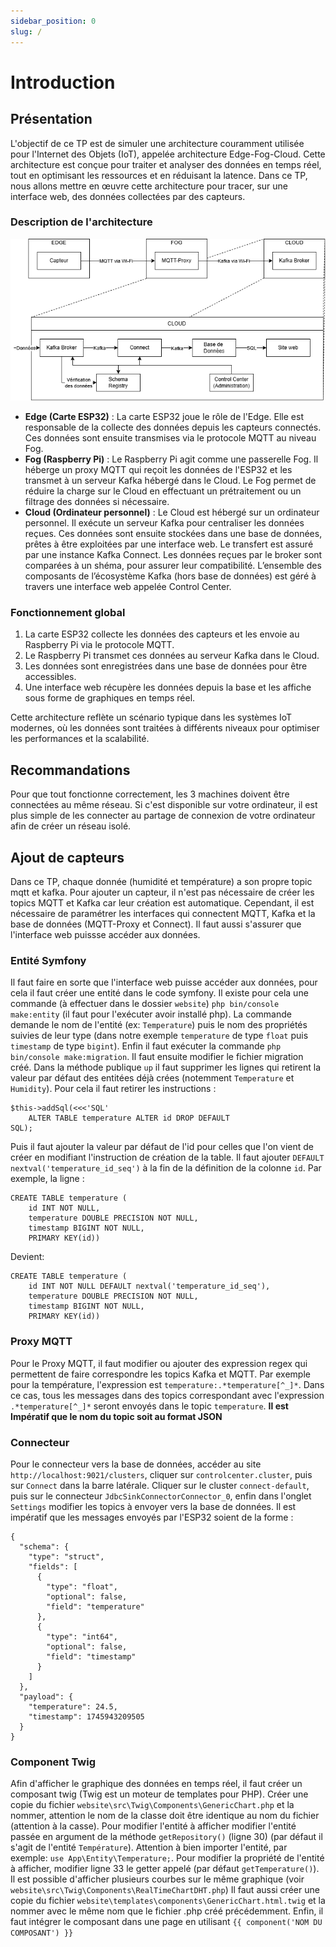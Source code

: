 ```yaml
---
sidebar_position: 0
slug: /
---
```


# Introduction
## Présentation
L'objectif de ce TP est de simuler une architecture couramment utilisée pour l'Internet des Objets (IoT), appelée architecture Edge-Fog-Cloud. Cette architecture est conçue pour traiter et analyser des données en temps réel, tout en optimisant les ressources et en réduisant la latence. Dans ce TP, nous allons mettre en œuvre cette architecture pour tracer, sur une interface web, des données collectées par des capteurs.

### Description de l'architecture
![Schéma de l'architecture](./assets/edgefogcloud.drawio.png)
- **Edge (Carte ESP32)** : La carte ESP32 joue le rôle de l'Edge. Elle est responsable de la collecte des données depuis les capteurs connectés. Ces données sont ensuite transmises via le protocole MQTT au niveau Fog.
- **Fog (Raspberry Pi)** : Le Raspberry Pi agit comme une passerelle Fog. Il héberge un proxy MQTT qui reçoit les données de l'ESP32 et les transmet à un serveur Kafka hébergé dans le Cloud. Le Fog permet de réduire la charge sur le Cloud en effectuant un prétraitement ou un filtrage des données si nécessaire.
- **Cloud (Ordinateur personnel)** : Le Cloud est hébergé sur un ordinateur personnel. Il exécute un serveur Kafka pour centraliser les données reçues. Ces données sont ensuite stockées dans une base de données, prêtes à être exploitées par une interface web. Le transfert est assuré par une instance Kafka Connect. Les données reçues par le broker sont comparées à un shéma, pour assurer leur compatibilité. L’ensemble des composants de l’écosystème Kafka (hors base de données) est géré à travers une interface web appelée Control Center.

### Fonctionnement global
1. La carte ESP32 collecte les données des capteurs et les envoie au Raspberry Pi via le protocole MQTT.
2. Le Raspberry Pi transmet ces données au serveur Kafka dans le Cloud.
3. Les données sont enregistrées dans une base de données pour être accessibles.
4. Une interface web récupère les données depuis la base et les affiche sous forme de graphiques en temps réel.

Cette architecture reflète un scénario typique dans les systèmes IoT modernes, où les données sont traitées à différents niveaux pour optimiser les performances et la scalabilité.


## Recommandations
Pour que tout fonctionne correctement, les 3 machines doivent être connectées au même réseau. Si c'est disponible sur votre ordinateur, il est plus simple de les connecter au partage de connexion de votre ordinateur afin de créer un réseau isolé.

## Ajout de capteurs
Dans ce TP, chaque donnée (humidité et température) a son propre topic mqtt et kafka. Pour ajouter un capteur, il n'est pas nécessaire de créer les topics MQTT et Kafka car leur création est automatique. Cependant, il est nécessaire de paramétrer les interfaces qui connectent MQTT, Kafka et la base de données (MQTT-Proxy et Connect). Il faut aussi s'assurer que l'interface web puissse accéder aux données.
### Entité Symfony
Il faut faire en sorte que l'interface web puisse accéder aux données, pour cela il faut créer une entité dans le code symfony. Il existe pour cela une commande (à effectuer dans le dossier `website`) `php bin/console make:entity` (il faut pour l'exécuter avoir installé php). La commande demande le nom de l'entité (ex: `Temperature`) puis le nom des propriétés suivies de leur type (dans notre exemple `temperature` de type `float` puis `timestamp` de type `bigint`). Enfin il faut exécuter la commande `php bin/console make:migration`.
Il faut ensuite modifier le fichier migration créé. Dans la méthode publique `up` il faut supprimer les lignes qui retirent la valeur par défaut des entitées déjà crées (notemment `Temperature` et `Humidity`). Pour cela il faut retirer les instructions :
```
$this->addSql(<<<'SQL'
    ALTER TABLE temperature ALTER id DROP DEFAULT
SQL);
```
Puis il faut ajouter la valeur par défaut de l'id pour celles que l'on vient de créer en modifiant l'instruction de création de la table.
Il faut ajouter `DEFAULT nextval('temperature_id_seq')` à la fin de la définition de la colonne `id`.
Par exemple, la ligne :
```
CREATE TABLE temperature (
    id INT NOT NULL, 
    temperature DOUBLE PRECISION NOT NULL, 
    timestamp BIGINT NOT NULL, 
    PRIMARY KEY(id))
```
Devient:
```
CREATE TABLE temperature (
    id INT NOT NULL DEFAULT nextval('temperature_id_seq'), 
    temperature DOUBLE PRECISION NOT NULL, 
    timestamp BIGINT NOT NULL, 
    PRIMARY KEY(id))
```
### Proxy MQTT
Pour le Proxy MQTT, il faut modifier ou ajouter des expression regex qui permettent de faire correspondre les topics Kafka et MQTT. Par exemple pour la température, l'expression est `temperature:.*temperature[^_]*`. Dans ce cas, tous les messages dans des topics correspondant avec l'expression `.*temperature[^_]*` seront envoyés dans le topic `temperature`. **Il est Impératif que le nom du topic soit au format JSON** 
### Connecteur
Pour le connecteur vers la base de données, accéder au site `http://localhost:9021/clusters`, cliquer sur `controlcenter.cluster`, puis sur `Connect` dans la barre latérale. Cliquer sur le cluster `connect-default`, puis sur le connecteur `JdbcSinkConnectorConnector_0`, enfin dans l'onglet `Settings` modifier les topics à envoyer vers la base de données. Il est impératif que les messages envoyés par l'ESP32 soient de la forme :
```
{
  "schema": {
    "type": "struct",
    "fields": [
      {
        "type": "float",
        "optional": false,
        "field": "temperature"
      },
      {
        "type": "int64",
        "optional": false,
        "field": "timestamp"
      }
    ]
  },
  "payload": {
    "temperature": 24.5,
    "timestamp": 1745943209505
  }
}
```
### Component Twig
Afin d'afficher le graphique des données en temps réel, il faut créer un composant twig (Twig est un moteur de templates pour PHP).
Créer une copie du fichier `website\src\Twig\Components\GenericChart.php` et la nommer, attention le nom de la classe doit être identique au nom du fichier (attention à la casse).
Pour modifier l'entité à afficher modifier l'entité passée en argument de la méthode `getRepository()` (ligne 30) (par défaut il s'agit de l'entité `Température`). Attention à bien importer l'entité, par exemple: `use App\Entity\Temperature;`.
Pour modifier la propriété de l'entité à afficher, modifier ligne 33 le getter appelé (par défaut `getTemperature()`).
Il est possible d'afficher plusieurs courbes sur le même graphique (voir `website\src\Twig\Components\RealTimeChartDHT.php`)
Il faut aussi créer une copie du fichier `website\templates\components\GenericChart.html.twig` et la nommer avec le même nom que le fichier .php créé précédemment.
Enfin, il faut intégrer le composant dans une page en utilisant `{{ component('NOM DU COMPOSANT') }}`